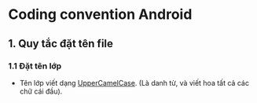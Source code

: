 # Coding convention Android

## 1. Quy tắc đặt tên file

### 1.1 Đặt tên lớp
* Tên lớp viết dạng [UpperCamelCase](http://en.wikipedia.org/wiki/CamelCase). (Là danh từ, và viết hoa tất cả các chữ cái đầu).

